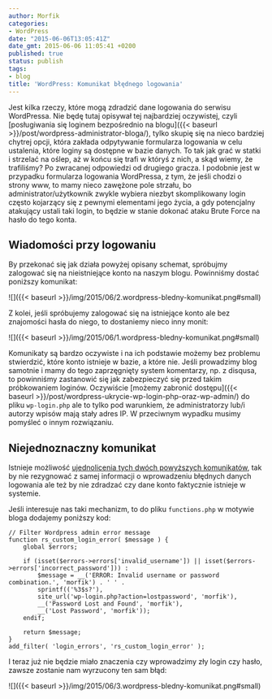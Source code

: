 ```yaml
---
author: Morfik
categories:
- WordPress
date: "2015-06-06T13:05:41Z"
date_gmt: 2015-06-06 11:05:41 +0200
published: true
status: publish
tags:
- blog
title: 'WordPress: Komunikat błędnego logowania'
---
```


Jest kilka rzeczy, które mogą zdradzić dane logowania do serwisu WordPressa. Nie będę tutaj opisywał
tej najbardziej oczywistej, czyli [posługiwania się loginem bezpośrednio na
blogu]({{< baseurl >}}/post/wordpress-administrator-bloga/), tylko skupię się na nieco bardziej
chytrej opcji, która zakłada odpytywanie formularza logowania w celu ustalenia, które loginy są
dostępne w bazie danych. To tak jak grać w statki i strzelać na oślep, aż w końcu się trafi w
któryś z nich, a skąd wiemy, że trafiliśmy? Po zwracanej odpowiedzi od drugiego gracza. I podobnie
jest w przypadku formularza logowania WordPressa, z tym, że jeśli chodzi o strony www, to mamy nieco
zawężone pole strzału, bo administrator/użytkownik zwykle wybiera niezbyt skomplikowany login często
kojarzący się z pewnymi elementami jego życia, a gdy potencjalny atakujący ustali taki login, to
będzie w stanie dokonać ataku Brute Force na hasło do tego konta.

<!--more-->
## Wiadomości przy logowaniu

By przekonać się jak działa powyżej opisany schemat, spróbujmy zalogować się na nieistniejące konto
na naszym blogu. Powinniśmy dostać poniższy komunikat:

![]({{< baseurl >}}/img/2015/06/2.wordpress-bledny-komunikat.png#small)

Z kolei, jeśli spróbujemy zalogować się na istniejące konto ale bez znajomości hasła do niego, to
dostaniemy nieco inny monit:

![]({{< baseurl >}}/img/2015/06/1.wordpress-bledny-komunikat.png#small)

Komunikaty są bardzo oczywiste i na ich podstawie możemy bez problemu stwierdzić, które konto
istnieje w bazie, a które nie. Jeśli prowadzimy blog samotnie i mamy do tego zaprzęgnięty system
komentarzy, np. z disqusa, to powinniśmy zastanowić się jak zabezpieczyć się przed takim
próbkowaniem loginów. Oczywiście [możemy zabronić
dostępu]({{< baseurl >}}/post/wordpress-ukrycie-wp-login-php-oraz-wp-admin/) do pliku
`wp-login.php` ale to tylko pod warunkiem, że administratorzy lub/i autorzy wpisów mają stały adres
IP. W przeciwnym wypadku musimy pomyśleć o innym rozwiązaniu.

## Niejednoznaczny komunikat

Istnieje możliwość [ujednolicenia tych dwóch powyższych
komunikatów](http://www.sutanaryan.com/how-to-filter-or-change-wordpress-admin-error-message/), tak
by nie rezygnować z samej informacji o wprowadzeniu błędnych danych logowania ale też by nie
zdradzać czy dane konto faktycznie istnieje w systemie.

Jeśli interesuje nas taki mechanizm, to do pliku `functions.php` w motywie bloga dodajemy poniższy
kod:

    // Filter Wordpress admin error message
    function rs_custom_login_error( $message ) {
        global $errors;

        if (isset($errors->errors['invalid_username']) || isset($errors->errors['incorrect_password'])) :
            $message = __('ERROR: Invalid username or password combination.', 'morfik') . ' ' .
            sprintf(('%3$s?'),
            site_url('wp-login.php?action=lostpassword', 'morfik'),
            __('Password Lost and Found', 'morfik'),
            __('Lost Password', 'morfik'));
        endif;

        return $message;
    }
    add_filter( 'login_errors', 'rs_custom_login_error' );

I teraz już nie będzie miało znaczenia czy wprowadzimy zły login czy hasło, zawsze zostanie nam
wyrzucony ten sam błąd:

![]({{< baseurl >}}/img/2015/06/3.wordpress-bledny-komunikat.png#small)
